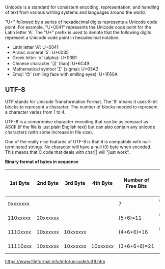 ---
---
Unicode is a standard for consistent encoding, representation, and handling of text from various writing systems and languages around the world.

"U+" followed by a series of hexadecimal digits represents a Unicode code point. For example, "U+0041" represents the Unicode code point for the Latin letter 'A'. The "U+" prefix is used to denote that the following digits represent a Unicode code point in hexadecimal notation.

- Latin letter 'A': U+0041
- Arabic numeral '5': U+0035
- Greek letter 'α' (alpha): U+03B1
- Chinese character '汉' (han): U+6C49
- Mathematical symbol 'Σ' (sigma): U+03A3
- Emoji '😊' (smiling face with smiling eyes): U+1F60A

## UTF-8 

UTF stands for Unicode Transformation Format. The '8' means it uses 8-bit blocks to represent a character. The number of blocks needed to represent a character varies from 1 to 4.

UTF-8 is a compromise character encoding that can be as compact as ASCII (if the file is just plain English text) but can also contain any unicode characters (with some increase in file size).

One of the really nice features of UTF-8 is that it is compatible with null-terminated strings. No character will have a null (0) byte when encoded. This means that C code that deals with char[] will "just work".

**Binary format of bytes in sequence**

|1st Byte|2nd Byte|3rd Byte|4th Byte|Number of Free Bits|Maximum Expressible Unicode Value|
|---|---|---|---|---|---|
|0xxxxxxx||||7|007F hex (127)|
|110xxxxx|10xxxxxx|||(5+6)=11|07FF hex (2047)|
|1110xxxx|10xxxxxx|10xxxxxx||(4+6+6)=16|FFFF hex (65535)|
|11110xxx|10xxxxxx|10xxxxxx|10xxxxxx|(3+6+6+6)=21|10FFFF hex (1,114,111)|

<https://www.fileformat.info/info/unicode/utf8.htm>


